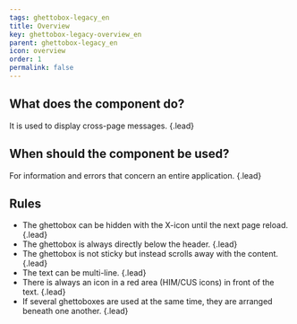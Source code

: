 ```yaml
---
tags: ghettobox-legacy_en
title: Overview
key: ghettobox-legacy-overview_en
parent: ghettobox-legacy_en
icon: overview
order: 1
permalink: false  
---
```


## What does the component do?
It is used to display cross-page messages. {.lead}

## When should the component be used?
For information and errors that concern an entire application. {.lead}

## Rules
* The ghettobox can be hidden with the X-icon until the next page reload. {.lead}
* The ghettobox is always directly below the header. {.lead}
* The ghettobox is not sticky but instead scrolls away with the content. {.lead}
* The text can be multi-line. {.lead}
* There is always an <sbb-link variant="inline" href="/en/foundation/assets/icons/">icon</sbb-link> in a red area (HIM/CUS icons) in front of the text. {.lead}
* If several ghettoboxes are used at the same time, they are arranged beneath one another. {.lead}
